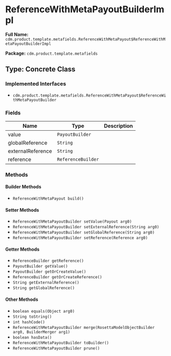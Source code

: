 # ReferenceWithMetaPayoutBuilderImpl

**Full Name:** `cdm.product.template.metafields.ReferenceWithMetaPayout$ReferenceWithMetaPayoutBuilderImpl`

**Package:** `cdm.product.template.metafields`

## Type: Concrete Class

### Implemented Interfaces

- `cdm.product.template.metafields.ReferenceWithMetaPayout$ReferenceWithMetaPayoutBuilder`

### Fields

| Name | Type | Description |
|------|------|-------------|
| value | `PayoutBuilder` |  |
| globalReference | `String` |  |
| externalReference | `String` |  |
| reference | `ReferenceBuilder` |  |

### Methods

#### Builder Methods

- `ReferenceWithMetaPayout build()`

#### Setter Methods

- `ReferenceWithMetaPayoutBuilder setValue(Payout arg0)`
- `ReferenceWithMetaPayoutBuilder setExternalReference(String arg0)`
- `ReferenceWithMetaPayoutBuilder setGlobalReference(String arg0)`
- `ReferenceWithMetaPayoutBuilder setReference(Reference arg0)`

#### Getter Methods

- `ReferenceBuilder getReference()`
- `PayoutBuilder getValue()`
- `PayoutBuilder getOrCreateValue()`
- `ReferenceBuilder getOrCreateReference()`
- `String getExternalReference()`
- `String getGlobalReference()`

#### Other Methods

- `boolean equals(Object arg0)`
- `String toString()`
- `int hashCode()`
- `ReferenceWithMetaPayoutBuilder merge(RosettaModelObjectBuilder arg0, BuilderMerger arg1)`
- `boolean hasData()`
- `ReferenceWithMetaPayoutBuilder toBuilder()`
- `ReferenceWithMetaPayoutBuilder prune()`

